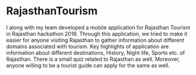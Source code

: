 # RajasthanTourism
I along with my team developed a mobile application for Rajasthan Tourism in Rajasthan hackathon 2018. Through this application, we tried to make it easier for anyone visiting Rajasthan to gather information about different domains associated with tourism. Key highlights of application are information about different destinations, History, Night life, Sports etc. of Rajasthan. There is a small quiz related to Rajasthan as well. Moreover, anyone willing to be a tourist guide can apply for the same as well.
